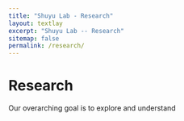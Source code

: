 ```yaml
---
title: "Shuyu Lab - Research"
layout: textlay
excerpt: "Shuyu Lab -- Research"
sitemap: false
permalink: /research/
---
```


# Research

Our overarching goal is to explore and understand 
